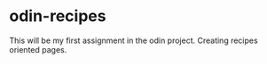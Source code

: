 # odin-recipes
This will be my first assignment in the odin project. Creating recipes oriented pages.